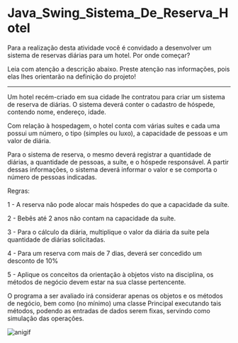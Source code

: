 # Java_Swing_Sistema_De_Reserva_Hotel

Para a realização desta atividade você é convidado a desenvolver um sistema de reservas diárias para um hotel. Por onde começar?

Leia com atenção a descrição abaixo. Preste atenção nas informações, pois elas lhes orientarão na definição do projeto!

-----

Um hotel recém-criado em sua cidade lhe contratou para criar um sistema de reserva de diárias. O sistema deverá conter o cadastro de hóspede, contendo nome, endereço, idade.


Com relação à hospedagem, o hotel conta com várias suítes e cada uma possui um número, o tipo (simples ou luxo), a capacidade de pessoas e um valor de diária.


Para o sistema de reserva, o mesmo deverá registrar a quantidade de diárias, a quantidade de pessoas, a suíte, e o hóspede responsável. A partir dessas informações, o sistema deverá informar o valor e se comporta o número de pessoas indicadas.

Regras:

1 - A reserva não pode alocar mais hóspedes do que a capacidade da suíte.

2 - Bebês até 2 anos não contam na capacidade da suíte.

3 - Para o cálculo da diária, multiplique o valor da diária da suíte pela quantidade de diárias solicitadas.

4 - Para um reserva com mais de 7 dias, deverá ser concedido um desconto de 10%

5 - Aplique os conceitos da orientação à objetos visto na disciplina, os métodos de negócio devem estar na sua classe pertencente.


 O programa a ser avaliado irá considerar apenas os objetos e os métodos de negócio, bem como (no mínimo) uma classe Principal executando tais métodos, podendo as entradas de dados serem fixas, servindo como simulação das operações.
 
 
![anigif](https://user-images.githubusercontent.com/50930231/146695608-53450b3e-93a3-4f4b-9a55-a665f7b90459.gif)




